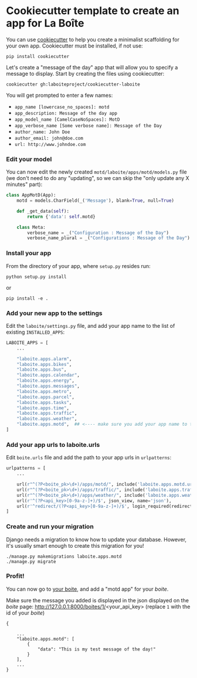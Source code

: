 # Cookiecutter template to create an app for La Boîte

You can use [cookiecutter](https://cookiecutter.readthedocs.io/) to help you
create a minimalist scaffolding for your own app. Cookiecutter must be installed, if not use:

```
pip install cookiecutter
```

Let's create a "message of the day" app that will allow you to specify a
message to display. Start by creating the files using cookiecutter:

```
cookiecutter gh:laboiteproject/cookiecutter-laboite
```

You will get prompted to enter a few names:
- `app_name [lowercase_no_spaces]: motd`
- `app_description: Message of the day app`
- `app_model_name [CamelCaseNoSpaces]: MotD`
- `app_verbose_name [Some verbose name]: Message of the Day`
- `author_name: John Doe`
- `author_email: john@doe.com`
- `url: http://www.johndoe.com`


### Edit your model

You can now edit the newly created `motd/laboite/apps/motd/models.py` file (we don't need to
do any "updating", so we can skip the "only update any X minutes" part):

```python
class AppMotD(App):
    motd = models.CharField(_('Message'), blank=True, null=True)

    def _get_data(self):
        return {'data': self.motd}

    class Meta:
        verbose_name = _("Configuration : Message of the Day")
        verbose_name_plural = _("Configurations : Message of the Day")
```

### Install your app

From the directory of your app, where `setup.py` resides run:

```shell
python setup.py install
```
or
```shell
pip install -e .
```

### Add your new app to the settings

Edit the `laboite/settings.py` file, and add your app name to the list of existing `INSTALLED_APPS`:

```python
LABOITE_APPS = [
    ...

    "laboite.apps.alarm",
    "laboite.apps.bikes",
    "laboite.apps.bus",
    "laboite.apps.calendar",
    "laboite.apps.energy",
    "laboite.apps.messages",
    "laboite.apps.metro",
    "laboite.apps.parcel",
    "laboite.apps.tasks",
    "laboite.apps.time",
    "laboite.apps.traffic",
    "laboite.apps.weather",
    "laboite.apps.motd",  ## <---- make sure you add your app name to the list!
]
```

### Add your app urls to laboite.urls

Edit `boite.urls` file and add the path to your app urls in `urlpatterns`:

```python
urlpatterns = [
    ...

    url(r"^(?P<boite_pk>\d+)/apps/motd/", include('laboite.apps.motd.urls', namespace="app_motd")), ## <---- here it is!
    url(r"^(?P<boite_pk>\d+)/apps/traffic/", include('laboite.apps.traffic.urls', namespace="app_traffic")),
    url(r"^(?P<boite_pk>\d+)/apps/weather/", include('laboite.apps.weather.urls', namespace="app_weather")),
    url(r'^(?P<api_key>[0-9a-z-]+)/$', json_view, name='json'),
    url(r'^redirect/(?P<api_key>[0-9a-z-]+)/$', login_required(redirect_view), name="redirect"),
]
```

### Create and run your migration

Django needs a migration to know how to update your database. However, it's
usually smart enough to create this migration for you!

```
./manage.py makemigrations laboite.apps.motd
./manage.py migrate
```


### Profit!

You can now go to [your boite](http://127.0.0.1:8000/), and add a "motd
app" for your *boite*.

Make sure the message you added is displayed in the json displayed on the
*boite* page:
http://127.0.0.1:8000/boites/1/<your_api_key> (replace `1` with the id of your *boite*)

```
{

    ...
    "laboite.apps.motd": [
        {
            "data": "This is my test message of the day!"
        }
    ],
    ...
}
```
